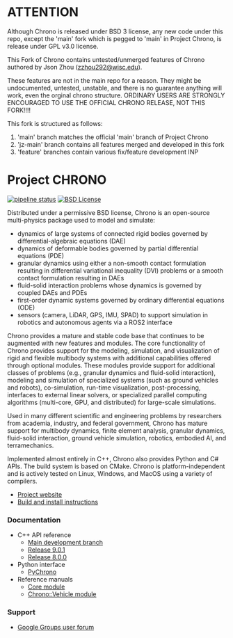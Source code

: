 ATTENTION
=========
Although Chrono is released under BSD 3 license, any new code under this repo, except the 'main' fork which is pegged to 'main' in Project Chrono, is release under GPL v3.0 license.

This Fork of Chrono contains untested/unmerged features of Chrono authored by Json Zhou (zzhou292@wisc.edu).

These features are not in the main repo for a reason. They might be undocumented, untested, unstable, and there is no guarantee anything will work, even the orginal chrono structure. ORDINARY USERS ARE STRONGLY ENCOURAGED TO USE THE OFFICIAL CHRONO RELEASE, NOT THIS FORK!!!!

This fork is structured as follows:
1. 'main' branch matches the official 'main' branch of Project Chrono
2. 'jz-main' branch contains all features merged and developed in this fork
3. 'feature' branches contain various fix/feature development INP

Project CHRONO
==============

[![pipeline status](https://gitlab.com/uwsbel/chrono/badges/main/pipeline.svg)](https://gitlab.com/uwsbel/chrono/commits/main)
[![BSD License](http://www.projectchrono.org/assets/logos/chrono-bsd.svg)](https://projectchrono.org/license-chrono.txt)


Distributed under a permissive BSD license, Chrono is an open-source multi-physics package used to model and simulate:
-	dynamics of large systems of connected rigid bodies governed by differential-algebraic equations (DAE)
-	dynamics of deformable bodies governed by partial differential equations (PDE)
-	granular dynamics using either a non-smooth contact formulation resulting in differential  variational inequality (DVI) problems or a smooth contact formulation resulting in DAEs
-	fluid-solid interaction problems whose dynamics is governed by coupled DAEs and PDEs
-	first-order dynamic systems governed by ordinary differential equations (ODE)
-	sensors (camera, LiDAR, GPS, IMU, SPAD) to support simulation in robotics and autonomous agents via a ROS2 interface

Chrono provides a mature and stable code base that continues to be augmented with new features and modules.  The core functionality of Chrono provides support for the modeling, simulation, and visualization of rigid and flexible multibody systems with additional capabilities offered through optional modules. These modules provide support for additional classes of problems (e.g., granular dynamics and fluid-solid interaction), modeling and simulation of specialized systems (such as ground vehicles and robots), co-simulation, run-time visualization, post-processing, interfaces to external linear solvers, or specialized parallel computing algorithms (multi-core, GPU, and distributed) for large-scale simulations.

Used in many different scientific and engineering problems by researchers from academia, industry, and federal government, Chrono has mature support for multibody dynamics, finite element analysis, granular dynamics, fluid-solid interaction, ground vehicle simulation, robotics, embodied AI, and terramechanics.  

Implemented almost entirely in C++, Chrono also provides Python and C# APIs. The build system is based on CMake. Chrono is platform-independent and is actively tested on Linux, Windows, and MacOS using a variety of compilers.

- [Project website](http://projectchrono.org/)
- [Build and install instructions](https://api.projectchrono.org/development/tutorial_table_of_content_install.html)


### Documentation

- C++ API reference
  - [Main development branch](http://api.projectchrono.org/)
  - [Release 9.0.1](http://api.projectchrono.org/9.0.0/)
  - [Release 8.0.0](http://api.projectchrono.org/8.0.0/)
- Python interface
  - [PyChrono](https://api.projectchrono.org/pychrono_introduction.html)
- Reference manuals
  - [Core module](https://api.projectchrono.org/manual_root.html)
  - [Chrono::Vehicle module](https://api.projectchrono.org/manual_vehicle.html)

### Support

- [Google Groups user forum](https://groups.google.com/g/projectchrono)
